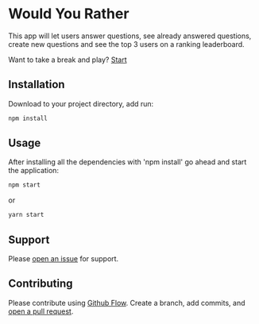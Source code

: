 # Would You Rather

This app will let users answer questions, see already answered questions, create new questions and see the top 3 users on a ranking leaderboard.

Want to take a break and play? [Start](https://MohamedHakem.github.io/would-you-rather) 
## Installation

Download to your project directory, add run:

```sh 
npm install
```

## Usage

After installing all the dependencies with 'npm install' go ahead and start the application:

```sh 
npm start
```
or 

```sh 
yarn start
```

## Support

Please [open an issue](https://github.com/fraction/readme-boilerplate/issues/new) for support.

## Contributing

Please contribute using [Github Flow](https://guides.github.com/introduction/flow/). Create a branch, add commits, and [open a pull request](https://github.com/fraction/readme-boilerplate/compare/).
